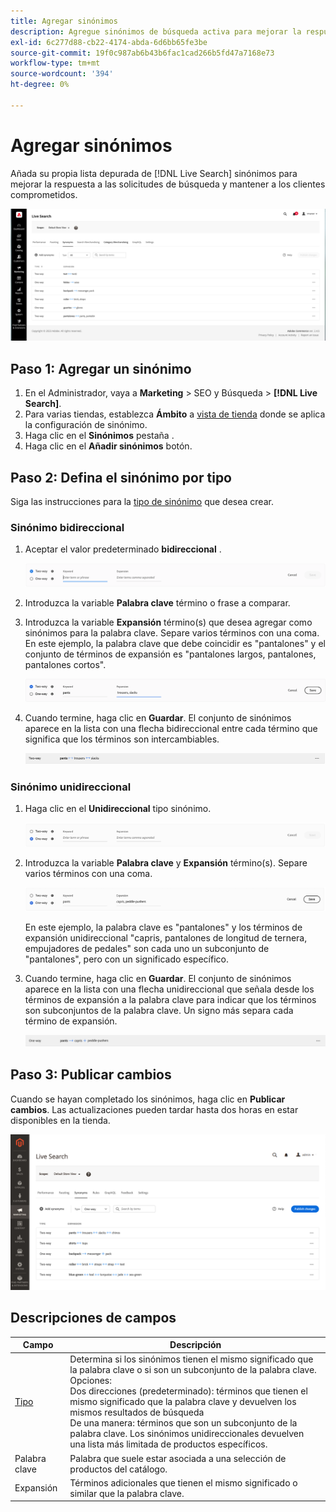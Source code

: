 ```yaml
---
title: Agregar sinónimos
description: Agregue sinónimos de búsqueda activa para mejorar la respuesta a las solicitudes de búsqueda.
exl-id: 6c277d88-cb22-4174-abda-6d6bb65fe3be
source-git-commit: 19f0c987ab6b43b6fac1cad266b5fd47a7168e73
workflow-type: tm+mt
source-wordcount: '394'
ht-degree: 0%

---
```


# Agregar sinónimos

Añada su propia lista depurada de [!DNL Live Search] sinónimos para mejorar la respuesta a las solicitudes de búsqueda y mantener a los clientes comprometidos.

![[!DNL Live Search] sinónimos](assets/synonym-workspace.png)

## Paso 1: Agregar un sinónimo

1. En el Administrador, vaya a **Marketing** > SEO y Búsqueda > **[!DNL Live Search]**.
1. Para varias tiendas, establezca **Ámbito** a [vista de tienda](https://docs.magento.com/user-guide/configuration/scope.html) donde se aplica la configuración de sinónimo.
1. Haga clic en el **Sinónimos** pestaña .
1. Haga clic en el **Añadir sinónimos** botón.

## Paso 2: Defina el sinónimo por tipo

Siga las instrucciones para la [tipo de sinónimo](synonyms-type.md) que desea crear.

### Sinónimo bidireccional

1. Aceptar el valor predeterminado **bidireccional** .

   ![Agregar sinónimo bidireccional](assets/synonym-add-two-way.png)


1. Introduzca la variable **Palabra clave** término o frase a comparar.
1. Introduzca la variable **Expansión** término(s) que desea agregar como sinónimos para la palabra clave. Separe varios términos con una coma.
En este ejemplo, la palabra clave que debe coincidir es &quot;pantalones&quot; y el conjunto de términos de expansión es &quot;pantalones largos, pantalones, pantalones cortos&quot;.

   ![Ejemplo de sinónimo bidireccional](assets/synonym-add-two-way-example.png)

1. Cuando termine, haga clic en **Guardar**.
El conjunto de sinónimos aparece en la lista con una flecha bidireccional entre cada término que significa que los términos son intercambiables.

   ![Sinónimo bidireccional](assets/synonym-two-way.png)

### Sinónimo unidireccional

1. Haga clic en el **Unidireccional** tipo sinónimo.

   ![Agregar sinónimo unidireccional](assets/synonym-add-one-way.png)

1. Introduzca la variable **Palabra clave** y **Expansión** término(s). Separe varios términos con una coma.

   ![Ejemplo de sinónimo unidireccional](assets/synonym-add-one-way-example.png)

   En este ejemplo, la palabra clave es &quot;pantalones&quot; y los términos de expansión unidireccional &quot;capris, pantalones de longitud de ternera, empujadores de pedales&quot; son cada uno un subconjunto de &quot;pantalones&quot;, pero con un significado específico.

1. Cuando termine, haga clic en **Guardar**.
El conjunto de sinónimos aparece en la lista con una flecha unidireccional que señala desde los términos de expansión a la palabra clave para indicar que los términos son subconjuntos de la palabra clave. Un signo más separa cada término de expansión.

   ![Sinónimo unidireccional](assets/synonym-one-way.png)

## Paso 3: Publicar cambios

Cuando se hayan completado los sinónimos, haga clic en **Publicar cambios**.
Las actualizaciones pueden tardar hasta dos horas en estar disponibles en la tienda.

![Publicar cambios](assets/synonym-publish.png)

## Descripciones de campos

| Campo | Descripción |
|--- |--- |
| [Tipo](synonyms.md) | Determina si los sinónimos tienen el mismo significado que la palabra clave o si son un subconjunto de la palabra clave. Opciones:<br />Dos direcciones (predeterminado): términos que tienen el mismo significado que la palabra clave y devuelven los mismos resultados de búsqueda<br />De una manera: términos que son un subconjunto de la palabra clave. Los sinónimos unidireccionales devuelven una lista más limitada de productos específicos. |
| Palabra clave | Palabra que suele estar asociada a una selección de productos del catálogo. |
| Expansión | Términos adicionales que tienen el mismo significado o similar que la palabra clave. |
